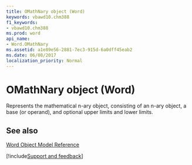 ```yaml
---
title: OMathNary object (Word)
keywords: vbawd10.chm388
f1_keywords:
- vbawd10.chm388
ms.prod: word
api_name:
- Word.OMathNary
ms.assetid: a1e89e56-2881-7ec3-915d-6a0dff45eab2
ms.date: 06/08/2017
localization_priority: Normal
---
```



# OMathNary object (Word)

Represents the mathematical n-ary object, consisting of an n-ary object, a base (or operand), and optional upper limits and lower limits.


## See also



[Word Object Model Reference](overview/Word/object-model.md)

[!include[Support and feedback](~/includes/feedback-boilerplate.md)]